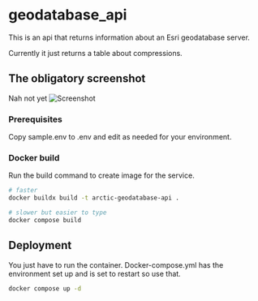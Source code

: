# geodatabase_api

This is an api that returns information about an Esri geodatabase server.

Currently it just returns a table about compressions.

## The obligatory screenshot

Nah not yet
![Screenshot](screenshot.png?raw=true "What the web page looks like")

### Prerequisites

Copy sample.env to .env and edit as needed for your environment.

### Docker build

Run the build command to create image for the service.

```bash
# faster
docker buildx build -t arctic-geodatabase-api .

# slower but easier to type
docker compose build
```

## Deployment

You just have to run the container. Docker-compose.yml has the 
environment set up and is set to restart so use that.

```bash
docker compose up -d
```
